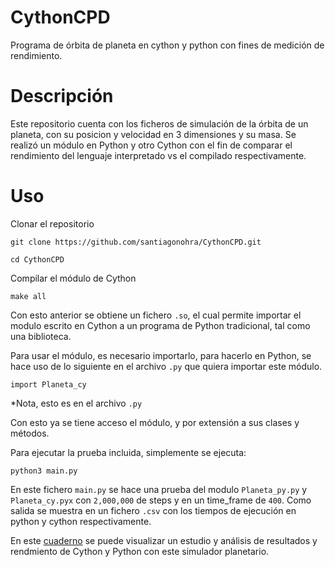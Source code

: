 # CythonCPD
Programa de órbita de planeta en cython y python con fines de medición de rendimiento.

# Descripción
Este repositorio cuenta con los ficheros de simulación de la órbita de un planeta, con su posicion y velocidad en 3 dimensiones y su masa. Se realizó un módulo en Python y otro Cython con el fin de comparar el rendimiento del lenguaje interpretado vs el compilado respectivamente.

# Uso
Clonar el repositorio

`git clone https://github.com/santiagonohra/CythonCPD.git`

`cd CythonCPD`

Compilar el módulo de Cython

`make all`

Con esto anterior se obtiene un fichero `.so`, el cual permite importar el modulo escrito en Cython a un programa de Python tradicional, tal como una biblioteca.

Para usar el módulo, es necesario importarlo, para hacerlo en Python, se hace uso de lo siguiente en el archivo `.py` que quiera importar este módulo.

`import Planeta_cy`

*Nota, esto es en el archivo `.py`

Con esto ya se tiene acceso el módulo, y por extensión a sus clases y métodos.

Para ejecutar la prueba incluida, simplemente se ejecuta:

`python3 main.py`

En este fichero `main.py` se hace una prueba del modulo `Planeta_py.py` y `Planeta_cy.pyx` con `2,000,000` de steps y en un time_frame de `400`. Como salida se muestra en un fichero `.csv` con los tiempos de ejecución en python y cython respectivamente.

En este [cuaderno](https://colab.research.google.com/drive/1aAh4L9k3dd6p7Fxgtnty83iSV_PqdPM8?usp=sharing) se puede visualizar un estudio y análisis de resultados y rendmiento de Cython y Python con este simulador planetario.


